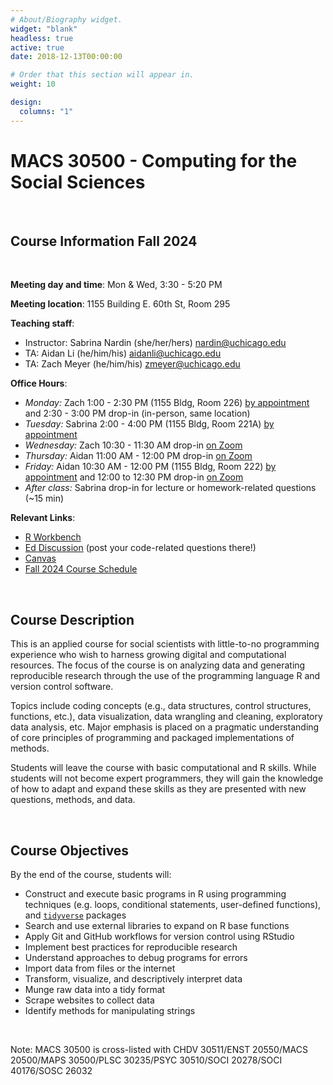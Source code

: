 ```yaml
---
# About/Biography widget.
widget: "blank"
headless: true
active: true
date: 2018-12-13T00:00:00

# Order that this section will appear in.
weight: 10

design:
  columns: "1"
---
```


# MACS 30500 - Computing for the Social Sciences 

<br>

## Course Information Fall 2024

<br>

**Meeting day and time**: Mon & Wed, 3:30 - 5:20 PM

**Meeting location**: 1155 Building E. 60th St, Room 295

**Teaching staff**:
  * Instructor: Sabrina Nardin (she/her/hers) nardin@uchicago.edu
  * TA: Aidan Li (he/him/his) aidanli@uchicago.edu
  * TA: Zach Meyer (he/him/his) zmeyer@uchicago.edu

**Office Hours**:
  * *Monday:* Zach 1:00 - 2:30 PM (1155 Bldg, Room 226) [by appointment](https://calendar.app.google/bM8FQbxCfBNf1FdH8) and 2:30 - 3:00 PM drop-in (in-person, same location) 
  * *Tuesday:* Sabrina 2:00 - 4:00 PM (1155 Bldg, Room 221A) [by appointment](https://calendar.app.google/M2zCrSuzquf71fLAA)
  * *Wednesday:* Zach 10:30 - 11:30 AM drop-in [on Zoom](
https://uchicago.zoom.us/j/9892071192?pwd=bFJjc2hrUUt5V0VwNnFVSEo1WVVoUT09)
  * *Thursday:* Aidan 11:00 AM - 12:00 PM drop-in [on Zoom](https://uchicago.zoom.us/j/5670592166?pwd=RTB2anB6bVBzMmk1VExWMFlrTy9QQT09)
  * *Friday:* Aidan 10:30 AM - 12:00 PM (1155 Bldg, Room 222) [by appointment](https://calendar.app.google/yNSNsS9Q9t8VwmnDA) and 12:00 to 12:30 PM drop-in [on Zoom](https://uchicago.zoom.us/j/5670592166?pwd=RTB2anB6bVBzMmk1VExWMFlrTy9QQT09)
  * *After class:* Sabrina drop-in for lecture or homework-related questions (~15 min)

**Relevant Links**:
  * [R Workbench](https://macss-r.uchicago.edu/)
  * [Ed Discussion](https://edstem.org/us/courses/68248/discussion/) (post your code-related questions there!)
  * [Canvas](https://canvas.uchicago.edu/courses/59637)
  * [Fall 2024 Course Schedule](https://docs.google.com/spreadsheets/d/15M5oS9z1ns1rbQE5u9Rueh-wY_5CykSp/edit?usp=sharing&ouid=112534119211880791899&rtpof=true&sd=true)
    
    
<br>

<!--
## Course Information Summer 2024

* **Meeting day and time**: M-Tu-W-Th 9:30 - 11:30 AM
* **Meeting location**: [Online on Zoom](https://uchicago.zoom.us/j/97402503052?pwd=NirFyA3o4Az0noGysWkPlqmqbZKHlk.1)
* **Teaching staff**:
    * Instructor: Sabrina Nardin (she/her/hers) nardin@uchicago.edu
    * TA: Mónica Ruiz (she/her/hers) mruizhouse@gmail.com
* **Office hours**:
    * Sabrina: every day after class (Monday to Thursday) until noon [drop in on Zoom](https://uchicago.zoom.us/j/97402503052?pwd=NirFyA3o4Az0noGysWkPlqmqbZKHlk.1) or by appointment (email to arrange a time; if we meet by appointment use [my personal Zoom](https://uchicago.zoom.us/j/5292834749?pwd=bXhkMXJ6aUVHL3dhV3lZTUtIOTVIdz09))
    * Mónica: every day (Monday to Friday) 3:00 - 4:00 PM [drop in on Zoom](https://uchicago.zoom.us/j/91954245194?pwd=HDhSdd6IAwEvvPYZfalvhrrREcFnbL) or by appointment (email to arrange a time)


    * Sabrina: [by appointment](https://appoint.ly/s/nardin/officehours) Thursday 8:45-10:45 AM (1155 Bldg, Room 221A)
    * Mónica: [by appointment](https://appoint.ly/t/ruizm) Monday 9:30-11:30 AM (1155 Bldg, Room 222) + drop-in Wednesday 9:00-10:00 AM (“Ex Libris cafe", Regenstein library)
    * Ram: [by appointment](https://appoint.ly/s/rammkripa/in-person-oh) Tuesday 2:00-4:00 PM (1155 Bldg, Room 222) + drop-in Friday 2:00-3:00 PM ([on Zoom](https://uchicago.zoom.us/my/rammkripa))
-->

## Course Description

This is an applied course for social scientists with little-to-no programming experience who wish to harness growing digital and computational resources. The focus of the course is on analyzing data and generating reproducible research through the use of the programming language R and version control software. 

Topics include coding concepts (e.g., data structures, control structures, functions, etc.), data visualization, data wrangling and cleaning, exploratory data analysis, etc. Major emphasis is placed on a pragmatic understanding of core principles of programming and packaged implementations of methods.

Students will leave the course with basic computational and R skills. While students will not become expert programmers, they will gain the knowledge of how to adapt and expand these skills as they are presented with new questions, methods, and data.

<br>

## Course Objectives

By the end of the course, students will:

* Construct and execute basic programs in R using programming techniques (e.g. loops, conditional statements, user-defined functions), and [`tidyverse`](http://tidyverse.org/) packages
* Search and use external libraries to expand on R base functions
* Apply Git and GitHub workflows for version control using RStudio
* Implement best practices for reproducible research
* Understand approaches to debug programs for errors
* Import data from files or the internet
* Transform, visualize, and descriptively interpret data
* Munge raw data into a tidy format
* Scrape websites to collect data
* Identify methods for manipulating strings

<br>

<!-- * Parse and analyze text documents -->

Note: MACS 30500 is cross-listed with CHDV 30511/ENST 20550/MACS 20500/MAPS 30500/PLSC 30235/PSYC 30510/SOCI 20278/SOCI 40176/SOSC 26032
